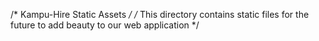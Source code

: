 /* Kampu-Hire Static Assets */
/* This directory contains static files for the future to add beauty to our web application */